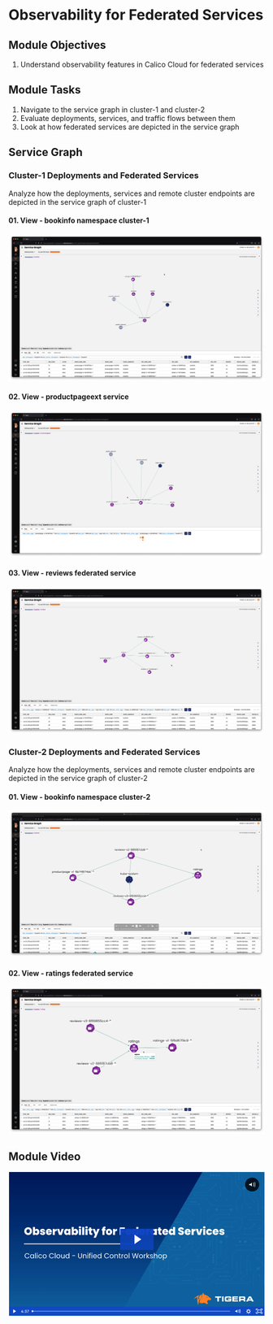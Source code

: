 # Observability for Federated Services

## Module Objectives

1. Understand observability features in Calico Cloud for federated services

## Module Tasks

1. Navigate to the service graph in cluster-1 and cluster-2
2. Evaluate deployments, services, and traffic flows between them
3. Look at how federated services are depicted in the service graph

## Service Graph

### Cluster-1 Deployments and Federated Services
Analyze how the deployments, services and remote cluster endpoints are depicted in the service graph of cluster-1

#### <b>01. View - bookinfo namespace cluster-1</b>
![Observability for Federated Services](images/observability-cluster-1-1.png)

#### <b>02. View - productpageext service</b>
![Observability for Federated Services](images/observability-cluster-1-2.png)

#### <b>03. View - reviews federated service</b>
![Observability for Federated Services](images/observability-cluster-1-3.png)

### Cluster-2 Deployments and Federated Services
Analyze how the deployments, services and remote cluster endpoints are depicted in the service graph of cluster-2

#### <b>01. View - bookinfo namespace cluster-2</b>
![Observability for Federated Services](images/observability-cluster-2-1.png)

#### <b>02. View - ratings federated service</b>
![Observability for Federated Services](images/observability-cluster-2-2.png)

## Module Video
[![Observability for Federated Services](images/video-observability.png)](https://tigera.wistia.com/medias/qhwbjgh7qi)
